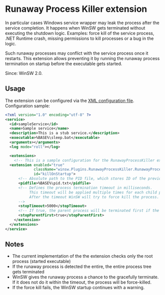 # Runaway Process Killer extension

In particular cases Windows service wrapper may leak the process after the service completion.
It happens when WinSW gets terminated without executing the shutdown logic.
Examples: force kill of the service process, .NET Runtime crash, missing permissions to kill processes or a bug in the logic.

Such runaway processes may conflict with the service process once it restarts.
This extension allows preventing it by running the runaway process termination on startup before the executable gets started.

Since: WinSW 2.0.

## Usage

The extension can be configured via the [XML configuration file](../xmlConfigFile.md). Configuration sample:

```xml
<?xml version="1.0" encoding="utf-8" ?>
<service>
  <id>sampleService</id>
  <name>Sample service</name>
  <description>This is a stub service.</description>
  <executable>%BASE%\sleep.bat</executable>
  <arguments></arguments>
  <log mode="roll"></log>

  <extensions>
	<!-- This is a sample configuration for the RunawayProcessKiller extension. -->
  <extension enabled="true" 
             className="winsw.Plugins.RunawayProcessKiller.RunawayProcessKillerExtension"
             id="killOnStartup">
      <!-- Absolute path to the PID file, which stores ID of the previously launched process. -->
      <pidfile>%BASE%\pid.txt</pidfile>
      <!-- Defines the process termination timeout in milliseconds. 
           This timeout will be applied multiple times for each child process.
           After the timeout WinSW will try to force kill the process.
      -->
      <stopTimeout>5000</stopTimeout>
      <!-- If true, the parent process will be terminated first if the runaway process gets terminated. -->
      <stopParentFirst>true</stopParentFirst>
    </extension>
  </extensions>
</service>
```

## Notes

* The current implementation of the the extension checks only the root process (started executable)
* If the runaway process is detected the entire, the entire process tree gets terminated
* WinSW gives the runaway process a chance to the gracefully terminate. 
If it does not do it within the timeout, the process will be force-killed.
* If the force kill fails, the WinSW startup continues with a warning.
